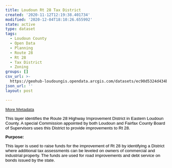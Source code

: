 ```yaml
---
title: Loudoun Rt 28 Tax District
created: '2020-11-12T12:19:38.401734'
modified: '2020-12-04T18:10:26.655992'
state: active
type: dataset
tags:
  - Loudoun County
  - Open Data
  - Planning
  - Route 28
  - Rt 28
  - Tax District
  - Zoning
groups: []
csv_url: >-
  https://geohub-loudoungis.opendata.arcgis.com/datasets/ec90d5324d434bec8d4f0a4aa72da885_8.csv?outSR=%7B%22latestWkid%22%3A2924%2C%22wkid%22%3A2924%7D
json_url: ''
layout: post

---
```

<p style='color: rgb(0, 0, 0); font-family: Arial; font-size: 13.3333px;'><a href='https://logis.loudoun.gov/Loudoun/metadata/rt28_improvement.htm' target='_blank'>More Metadata</a><br /></p><p style='color: rgb(0, 0, 0); font-family: Arial; font-size: 13.3333px;'>This layer identifies the Route 28 Highway Improvement District in Eastern Loudoun County. A special Commission appointed by both Loudoun and Fairfax County Board of Supervisors uses this District to provide improvements to Rt 28.</p><p style='color: rgb(0, 0, 0); font-family: Arial; font-size: 13.3333px;'><b>Purpose:</b></p><p style='color: rgb(0, 0, 0); font-family: Arial; font-size: 13.3333px;'>This layer is used to raise funds for the improvement of Rt 28 by identifying a District where additional tax assessments can be leveled on owners of commercial and industrial property. The funds are used for road improvements and debt service on bonds issued by the state.</p>
